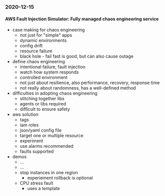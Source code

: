 <!-- no-select -->



### 2020-12-15

#### AWS Fault Injection Simulator: Fully managed chaos engineering service
- case making for chaos engineering
	- not just for "simple" apps
	- dynamic environments
	- config drift
	- resource failure
	- black hole - fail fast is good, but can also cause outage
- define chaos engineering
	- intentional failure, fault injection
	- watch how system responds
	- controlled environment
	- not just about resilience, also performance, recovery, response time
	- not really about randomness, has a well-defined method
- difficulties in adopting chaos engineering
	- stitching together libs
	- agents or libs required
	- difficult to ensure safety
- aws solution
	- tags
	- iam roles
	- json/yaml config file
	- target one or multiple resource
	- experiment
	- use alarms recommended
	- faults supported
- demos
	- ...
	- ...
	- stop instances in one region
		- experiement rollback is optional
	- CPU stress fault
		- uses a template
